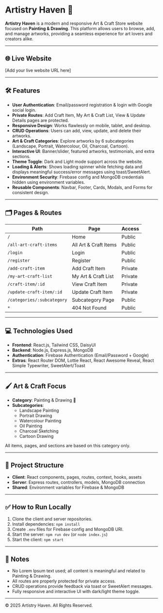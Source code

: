 # Artistry Haven 🎨

**Artistry Haven** is a modern and responsive Art & Craft Store website focused on **Painting & Drawing**. This platform allows users to browse, add, and manage artworks, providing a seamless experience for art lovers and creators alike.

---

## 🌐 Live Website
[Add your live website URL here]

---

## 🛠 Features

- **User Authentication**: Email/password registration & login with Google social login.
- **Private Routes**: Add Craft Item, My Art & Craft List, View & Update Details pages are protected.
- **Responsive Design**: Works flawlessly on mobile, tablet, and desktop.
- **CRUD Operations**: Users can add, view, update, and delete their artworks.
- **Art & Craft Categories**: Explore artworks by 6 subcategories (Landscape, Portrait, Watercolour, Oil, Charcoal, Cartoon).
- **Interactive UI**: Banner/slider, featured artworks, testimonials, and extra sections.
- **Theme Toggle**: Dark and Light mode support across the website.
- **Loading & Alerts**: Shows loading spinner while fetching data and displays meaningful success/error messages using toast/SweetAlert.
- **Environment Security**: Firebase config and MongoDB credentials hidden using environment variables.
- **Reusable Components**: Navbar, Footer, Cards, Modals, and Forms for consistent design.

---

## 🗂 Pages & Routes

| Path | Page | Access |
|------|------|--------|
| `/` | Home | Public |
| `/all-art-craft-items` | All Art & Craft Items | Public |
| `/login` | Login | Public |
| `/register` | Register | Public |
| `/add-craft-item` | Add Craft Item | Private |
| `/my-art-craft-list` | My Art & Craft List | Private |
| `/craft-item/:id` | View Craft Item | Private |
| `/update-craft-item/:id` | Update Craft Item | Private |
| `/categories/:subcategory` | Subcategory Page | Public |
| `*` | 404 Not Found | Public |

---

## 💻 Technologies Used

- **Frontend**: React.js, Tailwind CSS, DaisyUI  
- **Backend**: Node.js, Express.js, MongoDB  
- **Authentication**: Firebase Authentication (Email/Password + Google)  
- **Extras**: React Router DOM, Lottie React, React Awesome Reveal, React Simple Typewriter, SweetAlert/Toast  

---

## 🖌 Art & Craft Focus

- **Category**: Painting & Drawing 🎨  
- **Subcategories**:
  - Landscape Painting
  - Portrait Drawing
  - Watercolour Painting
  - Oil Painting
  - Charcoal Sketching
  - Cartoon Drawing

All items, pages, and sections are based on this category only.

---

## 📂 Project Structure

- **Client**: React components, pages, routes, context, hooks, assets  
- **Server**: Express routes, controllers, models, MongoDB connection  
- **Shared**: Environment variables for Firebase & MongoDB  

---

## ✅ How to Run Locally

1. Clone the client and server repositories.  
2. Install dependencies: `npm install`  
3. Create `.env` files for Firebase config and MongoDB URI.  
4. Start the server: `npm run dev` (or `node index.js`)  
5. Start the client: `npm start`  

---

## 📌 Notes

- No Lorem Ipsum text used; all content is meaningful and related to Painting & Drawing.  
- All routes are properly protected for private access.  
- CRUD operations provide feedback via toast or SweetAlert messages.  
- Fully responsive and interactive UI with dark/light theme toggle.

---

© 2025 Artistry Haven. All Rights Reserved.

